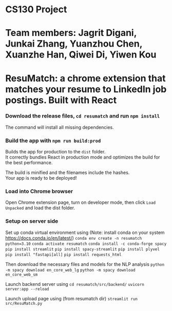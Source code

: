 # CS130 Project
# Team members: Jagrit Digani, Junkai Zhang, Yuanzhou Chen, Xuanzhe Han, Qiwei Di, Yiwen Kou
# ResuMatch: a chrome extension that matches your resume to LinkedIn job postings. Built with React

### Download the release files, `cd resumatch` and run `npm install`

The command will install all missing dependencies.

### Build the app with `npm run build:prod`

Builds the app for production to the `dist` folder.\
It correctly bundles React in production mode and optimizes the build for the best performance.

The build is minified and the filenames include the hashes.\
Your app is ready to be deployed!

### Load into Chrome browser

Open Chrome extension page, turn on developer mode, then click `Load Unpacked` and load the dist folder. 

### Setup on server side 

Set up conda virtual environment using 
(Note: install conda on your system https://docs.conda.io/en/latest/)
`conda env create -n resumatch python=3.10`
`conda activate resumatch`
`conda install -c conda-forge spacy`
`pip install streamlit`
`pip install spacy-streamlit`
`pip install plyvel`
`pip install "fastapi[all]`
`pip install requests_html`



Then download the necessary files and models for the NLP analysis 
`python -m spacy download en_core_web_lg`
`python -m spacy download en_core_web_sm`

Launch backend server using 
`cd resumatch/src/backend/` 
`uvicorn server:app --reload`

Launch upload page using (from resumatch dir)
`streamlit run src/ResuMatch.py `